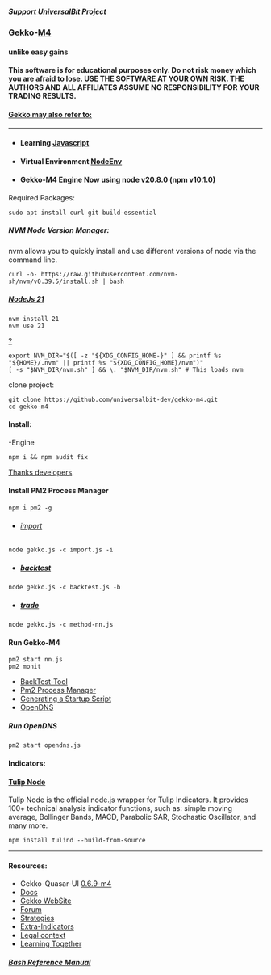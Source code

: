 ##### [Support UniversalBit Project](https://github.com/universalbit-dev/universalbit-dev/tree/main/support)

### Gekko-[M4](http://www.wikisky.org/starview?object_type=4&object_id=3)
#### unlike easy gains
#### This software is for educational purposes only. Do not risk money which you are afraid to lose. USE THE SOFTWARE AT YOUR OWN RISK. THE AUTHORS AND ALL AFFILIATES ASSUME NO RESPONSIBILITY FOR YOUR TRADING RESULTS.
#### [Gekko may also refer to:](https://en.wikipedia.org/wiki/Gekko_(disambiguation))
---

* #### Learning [Javascript](https://github.com/universalbit-dev/gekko-m4/tree/master/docs/learning/javascript)
* #### Virtual Environment [NodeEnv](https://github.com/universalbit-dev/gekko-m4/tree/master/docs/nodenv)
* #### Gekko-M4 Engine Now using node v20.8.0 (npm v10.1.0)

Required Packages:
```
sudo apt install curl git build-essential
```
##### NVM Node Version Manager:
nvm allows you to quickly install and use different versions of node via the command line.
```
curl -o- https://raw.githubusercontent.com/nvm-sh/nvm/v0.39.5/install.sh | bash
```

##### [NodeJs 21](https://nodejs.org/en/blog/release/v21.0.0)
```
nvm install 21
nvm use 21
```
[?](https://github.com/nvm-sh/nvm)
```
export NVM_DIR="$([ -z "${XDG_CONFIG_HOME-}" ] && printf %s "${HOME}/.nvm" || printf %s "${XDG_CONFIG_HOME}/nvm")"
[ -s "$NVM_DIR/nvm.sh" ] && \. "$NVM_DIR/nvm.sh" # This loads nvm
```
clone project:
```
git clone https://github.com/universalbit-dev/gekko-m4.git
cd gekko-m4
```
#### Install:
-Engine
```
npm i && npm audit fix
```
[Thanks developers](https://github.com/askmike/gekko/graphs/contributors).

#### Install PM2 Process Manager 
```
npm i pm2 -g
```
 
* ###### [import](https://github.com/universalbit-dev/gekko-m4/blob/master/docs/importer/import.md)
```
node gekko.js -c import.js -i
```
 
* ##### [backtest](https://github.com/universalbit-dev/gekko-m4/blob/master/docs/backtest/backtest.md)
```
node gekko.js -c backtest.js -b
```
 
* ##### [trade](https://github.com/universalbit-dev/gekko-m4/blob/master/docs/trader/trade.md)
```
node gekko.js -c method-nn.js
```

#### Run Gekko-M4

```
pm2 start nn.js
pm2 monit 
```
* [BackTest-Tool]()
* [Pm2 Process Manager](https://pm2.keymetrics.io/docs/usage/quick-start/)
* [Generating a Startup Script](https://pm2.keymetrics.io/docs/usage/startup/)
* [OpenDNS](https://www.opendns.com/)


##### Run OpenDNS 
```
pm2 start opendns.js
```



#### Indicators:
#### [Tulip Node](https://www.npmjs.com/package/tulind)
Tulip Node is the official node.js wrapper for Tulip Indicators. It provides 100+ technical analysis indicator functions, such as: simple moving average, Bollinger Bands, MACD, Parabolic SAR, Stochastic Oscillator, and many more.
```
npm install tulind --build-from-source
```

---
#### Resources:
* Gekko-Quasar-UI [0.6.9-m4](https://github.com/universalbit-dev/gekko-quasar-ui)
* [Docs](https://github.com/universalbit-dev/gekko-m4/tree/master/docs)
* [Gekko WebSite](https://gekko.wizb.it/docs/installation/installing_gekko.html)
* [Forum](https://forum.gekko.wizb.it/)
* [Strategies](https://github.com/xFFFFF/Gekko-Strategies)
* [Extra-Indicators](https://github.com/Gab0/gekko-extra-indicators)
* [Legal context](https://www.europarl.europa.eu/cmsdata/150761/TAX3%20Study%20on%20cryptocurrencies%20and%20blockchain.pdf)
* [Learning Together](https://github.com/universalbit-dev/gekko-m4/tree/master/docs)

##### [Bash Reference Manual](https://www.gnu.org/software/bash/manual/html_node/index.html)




